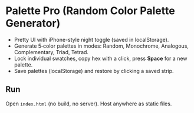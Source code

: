 # Palette Pro (Random Color Palette Generator)
- Pretty UI with iPhone-style night toggle (saved in localStorage).
- Generate 5‑color palettes in modes: Random, Monochrome, Analogous, Complementary, Triad, Tetrad.
- Lock individual swatches, copy hex with a click, press **Space** for a new palette.
- Save palettes (localStorage) and restore by clicking a saved strip.

## Run
Open `index.html` (no build, no server). Host anywhere as static files.
